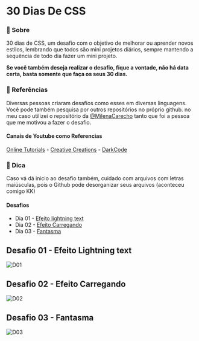 # 30 Dias De CSS

### 📜 Sobre
30 dias de CSS, um desafio com o objetivo de melhorar ou aprender novos estilos, lembrando que todos são mini projetos diários, sempre mantendo a sequência de todo dia fazer um mini projeto. </br>

****Se você também deseja realizar o desafio, fique a vontade, não há data certa, basta somente que faça os seus 30 dias.****

### 📰 Referências

Diversas pessoas criaram desafios como esses em diversas linguagens. Você pode também pesquisa por outros repositórios no próprio github.
no meu caso utilizei o repositório da [@MilenaCarecho](https://github.com/MilenaCarecho/30diasDeCSS) tanto que foi a pessoa que me motivou a fazer o desafio. </br>

#### Canais de Youtube como Referencias 
[Online Tutorials](https://www.youtube.com/channel/UCbwXnUipZsLfUckBPsC7Jog) - 
[Creative Creations](https://www.youtube.com/channel/UCOKmVksbzoKJKmtu7rlEM1A) - 
[DarkCode](https://www.youtube.com/channel/UCD3KVjbb7aq2OiOffuungzw)

### 📰 Dica

Caso vá dá inicio ao desafio também, cuidado com arquivos com letras maiúsculas, pois o Github pode desorganizar seus arquivos (aconteceu comigo KK)

#### Desafios

* Dia 01 - [Efeito lightning text](#id01)
* Dia 02 - [Efeito Carregando](#id02)
* Dia 03 - [Fantasma](#id03) 
 
## Desafio 01 - Efeito Lightning text <a name="id01"></a>
![D01](https://user-images.githubusercontent.com/79935555/139748417-85b8c321-fed6-4d95-a190-e8dedae8d738.png)

## Desafio 02 - Efeito Carregando <a name="id02"></a>
![D02](https://user-images.githubusercontent.com/79935555/139748593-d138ff21-32e8-4f8f-a876-b9a1b200443f.png)

## Desafio 03 - Fantasma  <a name="id03"></a>
![D03](https://user-images.githubusercontent.com/79935555/139749674-6ae53501-0527-4915-92f0-b270277852e0.png)





